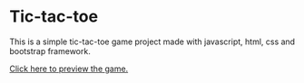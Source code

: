 # Tic-tac-toe
This is a simple tic-tac-toe game project made with javascript, html, css and bootstrap framework.

<a href="https://htmlpreview.github.io/?https://github.com/ian-s-b/tic-tac-toe/blob/main/tic-tac-toe.html">Click here to preview the game.</a></li>
